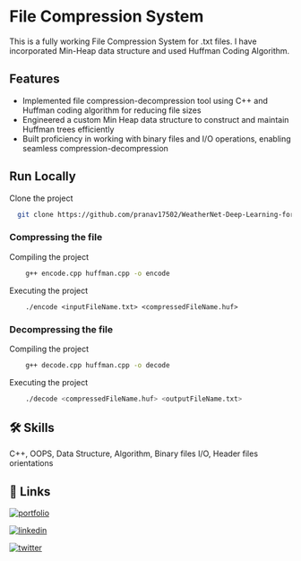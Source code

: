 
# File Compression System

This is a fully working File Compression System for .txt files. I have incorporated Min-Heap data structure and used Huffman Coding Algorithm.


## Features

- Implemented file compression-decompression tool using C++ and Huffman coding algorithm for reducing file sizes
- Engineered a custom Min Heap data structure to construct and maintain Huffman trees efficiently
- Built proficiency in working with binary files and I/O operations, enabling seamless compression-decompression




## Run Locally

Clone the project

```bash
  git clone https://github.com/pranav17502/WeatherNet-Deep-Learning-for-Weather-Image-Classification/
```
### Compressing the file

Compiling the project
```bash
    g++ encode.cpp huffman.cpp -o encode
```

Executing the project
```bask
    ./encode <inputFileName.txt> <compressedFileName.huf>
```

### Decompressing the file

Compiling the project
```bash
    g++ decode.cpp huffman.cpp -o decode
```

Executing the project
```bash
    ./decode <compressedFileName.huf> <outputFileName.txt>
```




## 🛠 Skills
C++, OOPS, Data Structure, Algorithm, Binary files I/O, Header files orientations 

## 🔗 Links
[![portfolio](https://img.shields.io/badge/my_portfolio-000?style=for-the-badge&logo=ko-fi&logoColor=white)](https://pranav17502.github.io/BinaryOdyssey.github.io/)

[![linkedin](https://img.shields.io/badge/linkedin-0A66C2?style=for-the-badge&logo=linkedin&logoColor=white)](https://www.linkedin.com/pranavchaudhariiitbombay)

[![twitter](https://img.shields.io/badge/twitter-1DA1F2?style=for-the-badge&logo=twitter&logoColor=white)](https://twitter.com/pranav17502)

